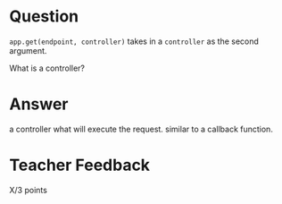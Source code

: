 # Question

`app.get(endpoint, controller)` takes in a `controller` as the second argument.

What is a controller?

# Answer
a controller what will execute the request. similar to a callback function.
# Teacher Feedback

X/3 points